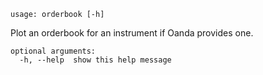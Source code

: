 ```
usage: orderbook [-h]
```

Plot an orderbook for an instrument if Oanda provides one.

```
optional arguments:
  -h, --help  show this help message
```
